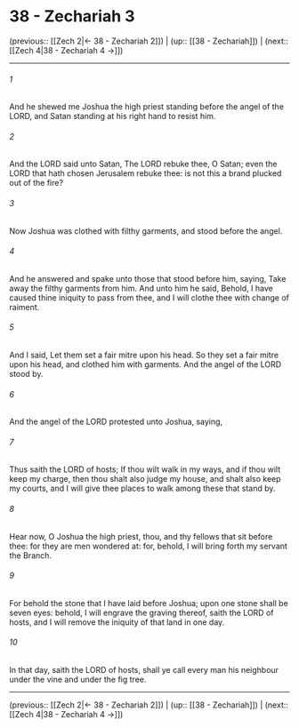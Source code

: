 # 38 - Zechariah 3

(previous:: [[Zech 2|← 38 - Zechariah 2]]) | (up:: [[38 - Zechariah]]) | (next:: [[Zech 4|38 - Zechariah 4 →]])

***


###### 1 
And he shewed me Joshua the high priest standing before the angel of the LORD, and Satan standing at his right hand to resist him. 

###### 2 
And the LORD said unto Satan, The LORD rebuke thee, O Satan; even the LORD that hath chosen Jerusalem rebuke thee: is not this a brand plucked out of the fire? 

###### 3 
Now Joshua was clothed with filthy garments, and stood before the angel. 

###### 4 
And he answered and spake unto those that stood before him, saying, Take away the filthy garments from him. And unto him he said, Behold, I have caused thine iniquity to pass from thee, and I will clothe thee with change of raiment. 

###### 5 
And I said, Let them set a fair mitre upon his head. So they set a fair mitre upon his head, and clothed him with garments. And the angel of the LORD stood by. 

###### 6 
And the angel of the LORD protested unto Joshua, saying, 

###### 7 
Thus saith the LORD of hosts; If thou wilt walk in my ways, and if thou wilt keep my charge, then thou shalt also judge my house, and shalt also keep my courts, and I will give thee places to walk among these that stand by. 

###### 8 
Hear now, O Joshua the high priest, thou, and thy fellows that sit before thee: for they are men wondered at: for, behold, I will bring forth my servant the Branch. 

###### 9 
For behold the stone that I have laid before Joshua; upon one stone shall be seven eyes: behold, I will engrave the graving thereof, saith the LORD of hosts, and I will remove the iniquity of that land in one day. 

###### 10 
In that day, saith the LORD of hosts, shall ye call every man his neighbour under the vine and under the fig tree.

***

(previous:: [[Zech 2|← 38 - Zechariah 2]]) | (up:: [[38 - Zechariah]]) | (next:: [[Zech 4|38 - Zechariah 4 →]])
